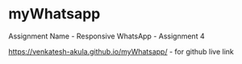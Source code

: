 # myWhatsapp
Assignment Name - Responsive WhatsApp - Assignment 4


https://venkatesh-akula.github.io/myWhatsapp/ - for github live link
